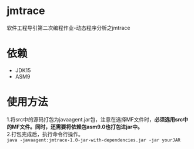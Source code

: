 # jmtrace
软件工程导引第二次编程作业-动态程序分析之jmtrace
# 依赖
* JDK15
* ASM9
# 使用方法
1.将src中的源码打包为javaagent.jar包，注意在选择MF文件时，**必须选用src中的MF文件。同时，还需要将依赖包asm9.0也打包进jar中。**  
2.打包完成后，执行命令行操作。  
`java -javaagent:jmtrace-1.0-jar-with-dependencies.jar -jar yourJAR`
